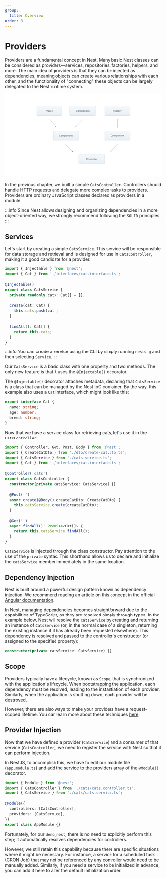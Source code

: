 ```yaml
---
group:
  title: Overview
order: 3
---
```


# Providers

Providers are a fundamental concept in Nest. Many basic Nest classes can be considered as providers—services, repositories, factories, helpers, and more. The main idea of providers is that they can be injected as dependencies, meaning objects can create various relationships with each other, and the functionality of "connecting" these objects can be largely delegated to the Nest runtime system.

![image.png](./images/provider.png)

In the previous chapter, we built a simple `CatsController`. Controllers should handle HTTP requests and delegate more complex tasks to providers. Providers are ordinary JavaScript classes declared as providers in a module.

:::info
Since Nest allows designing and organizing dependencies in a more object-oriented way, we strongly recommend following the `SOLID` principles.
:::

## Services

Let's start by creating a simple `CatsService`. This service will be responsible for data storage and retrieval and is designed for use in `CatsController`, making it a good candidate for a provider.

```typescript
import { Injectable } from '@nest';
import { Cat } from './interfaces/cat.interface.ts';

@Injectable()
export class CatsService {
  private readonly cats: Cat[] = [];

  create(cat: Cat) {
    this.cats.push(cat);
  }

  findAll(): Cat[] {
    return this.cats;
  }
}
```

:::info
You can create a service using the CLI by simply running `nests g` and then selecting `Service`.
:::

Our `CatsService` is a basic class with one property and two methods. The only new feature is that it uses the `@Injectable()` decorator.

The `@Injectable()` decorator attaches metadata, declaring that `CatsService` is a class that can be managed by the Nest IoC container. By the way, this example also uses a `Cat` interface, which might look like this:

```typescript
export interface Cat {
  name: string;
  age: number;
  breed: string;
}
```

Now that we have a service class for retrieving cats, let's use it in the `CatsController`:

```typescript
import { Controller, Get, Post, Body } from '@nest';
import { CreateCatDto } from './dto/create-cat.dto.ts';
import { CatsService } from './cats.service.ts';
import { Cat } from './interfaces/cat.interface.ts';

@Controller('cats')
export class CatsController {
  constructor(private catsService: CatsService) {}

  @Post('')
  async create(@Body() createCatDto: CreateCatDto) {
    this.catsService.create(createCatDto);
  }

  @Get('')
  async findAll(): Promise<Cat[]> {
    return this.catsService.findAll();
  }
}
```

`CatsService` is injected through the class constructor. Pay attention to the use of the `private` syntax. This shorthand allows us to declare and initialize the `catsService` member immediately in the same location.

## Dependency Injection

Nest is built around a powerful design pattern known as dependency injection. We recommend reading an article on this concept in the official [Angular documentation](https://angular.io/guide/dependency-injection).

In Nest, managing dependencies becomes straightforward due to the capabilities of TypeScript, as they are resolved simply through types. In the example below, Nest will resolve the `catsService` by creating and returning an instance of `CatsService` (or, in the normal case of a singleton, returning the existing instance if it has already been requested elsewhere). This dependency is resolved and passed to the controller's constructor (or assigned to the specified property):

```typescript
constructor(private catsService: CatsService) {}
```

## Scope

Providers typically have a lifecycle, known as `Scope`, that is synchronized with the application's lifecycle. When bootstrapping the application, each dependency must be resolved, leading to the instantiation of each provider. Similarly, when the application is shutting down, each provider will be destroyed.

However, there are also ways to make your providers have a request-scoped lifetime. You can learn more about these techniques [here](./13_scope).

## Provider Injection

Now that we have defined a provider (`CatsService`) and a consumer of that service (`CatsController`), we need to register the service with Nest so that it can perform injection.

In NestJS, to accomplish this, we have to edit our module file (`app.module.ts`) and add the service to the providers array of the `@Module()` decorator.

```typescript
import { Module } from '@nest';
import { CatsController } from './cats/cats.controller.ts';
import { CatsService } from './cats/cats.service.ts';

@Module({
  controllers: [CatsController],
  providers: [CatsService],
})
export class AppModule {}
```

Fortunately, for our `deno_nest`, there is no need to explicitly perform this step; it automatically resolves dependencies for controllers.

However, we still retain this capability because there are specific situations where it might be necessary. For instance, a service for a scheduled task (CRON Job) that may not be referenced by any controller would need to be manually added. Similarly, if you need a service to be initialized in advance, you can add it here to alter the default initialization order.
